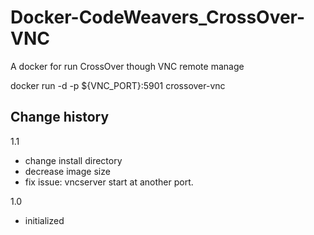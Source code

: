 # Docker-CodeWeavers_CrossOver-VNC
A docker for run CrossOver though VNC remote manage

docker run -d -p ${VNC_PORT}:5901 crossover-vnc


## Change history


1.1
* change install directory
* decrease image size
* fix issue: vncserver start at another port.


1.0
* initialized
